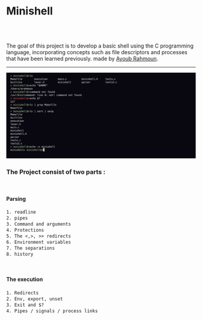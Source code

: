 <h1>Minishell</h1>
<br>  
<br>
  
The goal of this project is to develop a basic shell using the C programming language, incorporating concepts such as file descriptors and processes that have been learned previously. made by <a href="https://github.com/rahmoun03">Ayoub Rahmoun</a>.
  <br>
  <hr>
  <img src="mini.png">
 <br>
  <h3>The Project consist of two parts :</h3><br>
<h4>Parsing</h4>

    1. readline
    2. pipes
    3. Command and arguments
    4. Protections
    5. The <,>, >> redirects
    6. Environment variables
    7. The separations
    8. history
<br>
<h4>The execution</h4>

    1. Redirects
    2. Env, export, unset
    3. Exit and $?
    4. Pipes / signals / process links 
